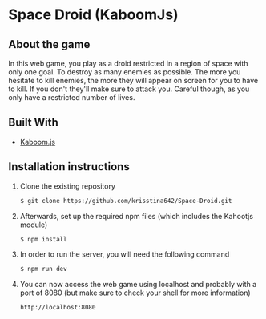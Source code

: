 # Space Droid (KaboomJs)
<!-- ABOUT THE PROJECT -->
## About the game 

In this web game, you play as a droid restricted in a region of space with only one goal. To destroy as many enemies as possible. The more you hesitate to kill enemies, the more they will appear on screen for you to have to kill. If you don't they'll make sure to attack you. Careful though, as you only have a restricted number of lives.

## Built With

* [Kaboom.js](https://kaboomjs.com/)

## Installation instructions

1. Clone the existing repository
   ```sh
   $ git clone https://github.com/krisstina642/Space-Droid.git
   ```
2. Afterwards, set up the required npm files (which includes the Kahootjs module)
   ```sh
   $ npm install
   ```
3. In order to run the server, you will need the following command
   ```sh
   $ npm run dev
   ```
3. You can now access the web game using localhost and probably with a port of 8080 (but make sure to check your shell for more information)
   ```
   http://localhost:8080
   ```
